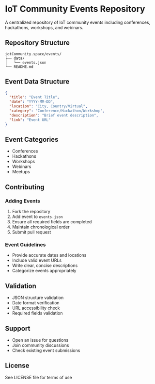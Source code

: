 # IoT Community Events Repository

A centralized repository of IoT community events including conferences, hackathons, workshops, and webinars.

## Repository Structure

```
iotCommunity.space/events/
├── data/
│   └── events.json
└── README.md
```

## Event Data Structure

```json
{
  "title": "Event Title",
  "date": "YYYY-MM-DD",
  "location": "City, Country/Virtual",
  "category": "Conference/Hackathon/Workshop",
  "description": "Brief event description",
  "link": "Event URL"
}
```

## Event Categories
- Conferences
- Hackathons
- Workshops
- Webinars
- Meetups

## Contributing

### Adding Events
1. Fork the repository
2. Add event to `events.json`
3. Ensure all required fields are completed
4. Maintain chronological order
5. Submit pull request

### Event Guidelines
- Provide accurate dates and locations
- Include valid event URLs
- Write clear, concise descriptions
- Categorize events appropriately

## Validation
- JSON structure validation
- Date format verification
- URL accessibility check
- Required fields validation

## Support
- Open an issue for questions
- Join community discussions
- Check existing event submissions

## License
See LICENSE file for terms of use
